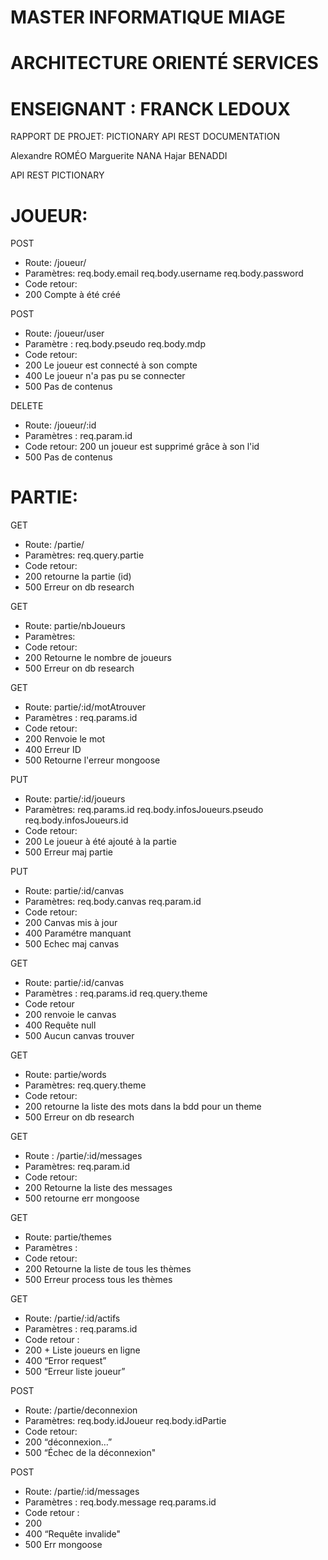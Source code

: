



# MASTER INFORMATIQUE MIAGE 

# ARCHITECTURE ORIENTÉ SERVICES
# ENSEIGNANT : FRANCK LEDOUX


RAPPORT DE PROJET: PICTIONARY 
API REST DOCUMENTATION



Alexandre ROMÉO
Marguerite NANA
Hajar BENADDI




API REST PICTIONARY




# JOUEUR:

POST 
- Route: /joueur/
- Paramètres: req.body.email req.body.username req.body.password
- Code retour:
- 200 Compte à été créé


POST
- Route: /joueur/user
- Paramètre : req.body.pseudo req.body.mdp
- Code retour:
- 200 Le joueur est connecté à son compte
- 400 Le joueur n'a pas pu se connecter
- 500 Pas de contenus


DELETE
- Route: /joueur/:id
- Paramètres : req.param.id
- Code retour: 200 un joueur est supprimé grâce à son l'id
- 500 Pas de contenus




# PARTIE:

GET
- Route: /partie/
- Paramètres: req.query.partie
- Code retour: 
- 200 retourne la partie (id)  
- 500 Erreur on db research


GET
- Route: partie/nbJoueurs
- Paramètres: 
- Code retour:
- 200 Retourne le nombre de joueurs
- 500 Erreur on db research


GET 
- Route: partie/:id/motAtrouver
- Paramètres : req.params.id
- Code retour:
- 200 Renvoie le mot
- 400 Erreur ID
- 500 Retourne l'erreur mongoose


PUT
- Route: partie/:id/joueurs
- Paramètres: req.params.id req.body.infosJoueurs.pseudo req.body.infosJoueurs.id
- Code retour:
- 200 Le joueur à été ajouté à la partie
- 500 Erreur maj partie


PUT
- Route: partie/:id/canvas
- Paramètres: req.body.canvas req.param.id
- Code retour:
- 200 Canvas mis à jour
- 400 Paramétre manquant
- 500 Echec maj canvas



GET
- Route: partie/:id/canvas
- Paramètres : req.params.id req.query.theme
- Code retour
- 200 renvoie le canvas
- 400 Requête null
- 500 Aucun canvas trouver 


GET
- Route: partie/words
- Paramètres: req.query.theme
- Code retour:
- 200 retourne la liste des mots dans la bdd pour un theme
- 500 Erreur on db research


GET
- Route : /partie/:id/messages
- Paramètres: req.param.id
- Code retour: 
- 200 Retourne la liste des messages
- 500 retourne err mongoose


GET
- Route: partie/themes
- Paramètres : 
- Code retour: 
- 200 Retourne la liste de tous les thèmes
- 500 Erreur process tous les thèmes


GET
- Route: /partie/:id/actifs
- Paramètres : req.params.id
- Code retour : 
- 200 + Liste joueurs en ligne
- 400 “Error request”
- 500 “Erreur liste joueur”



POST
- Route: /partie/deconnexion
- Paramètres: req.body.idJoueur req.body.idPartie
- Code retour: 
- 200 “déconnexion…”
- 500 “Échec de la déconnexion"


POST 
- Route: /partie/:id/messages
- Paramètres : req.body.message req.params.id
- Code retour : 
- 200
- 400 “Requête invalide"
- 500 Err mongoose
